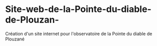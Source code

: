 # Site-web-de-la-Pointe-du-diable-de-Plouzan-
Création d'un site internet pour l'observatoire de la Pointe du diable de Plouzané
